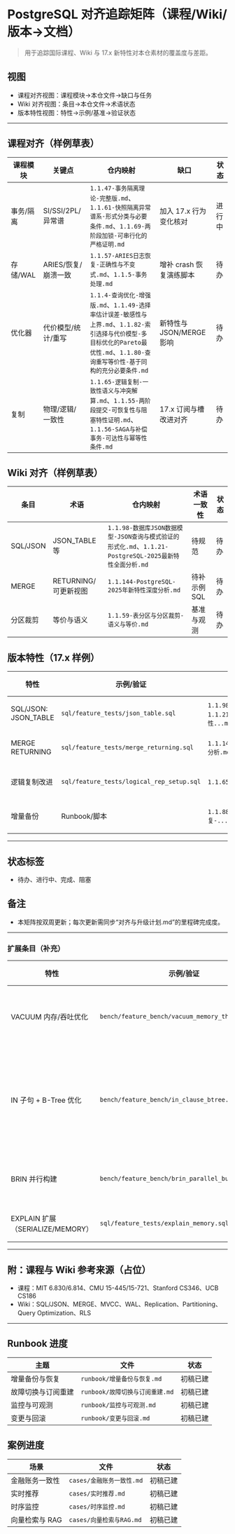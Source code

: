 # PostgreSQL 对齐追踪矩阵（课程/Wiki/版本→文档）

> 用于追踪国际课程、Wiki 与 17.x 新特性对本仓素材的覆盖度与差距。

## 视图

- 课程对齐视图：课程模块→本仓文件→缺口与任务
- Wiki 对齐视图：条目→本仓文件→术语状态
- 版本特性视图：特性→示例/基准→验证状态

---

## 课程对齐（样例草表）

| 课程模块 | 关键点 | 仓内映射 | 缺口 | 状态 |
|---|---|---|---|---|
| 事务/隔离 | SI/SSI/2PL/异常谱 | `1.1.47-事务隔离理论-完整版.md`、`1.1.61-快照隔离异常谱系-形式分类与必要条件.md`、`1.1.69-两阶段加锁-可串行化的严格证明.md` | 加入 17.x 行为变化核对 | 进行中 |
| 存储/WAL | ARIES/恢复/崩溃一致 | `1.1.57-ARIES日志恢复-正确性与不变式.md`、`1.1.5-事务处理.md` | 增补 crash 恢复演练脚本 | 待办 |
| 优化器 | 代价模型/统计/重写 | `1.1.4-查询优化-增强版.md`、`1.1.49-选择率估计误差-敏感性与上界.md`、`1.1.82-索引选择与代价模型-多目标优化的Pareto最优性.md`、`1.1.80-查询重写等价性-基于同构的充分必要条件.md` | 新特性与 JSON/MERGE 影响 | 待办 |
| 复制 | 物理/逻辑/一致性 | `1.1.65-逻辑复制-一致性语义与冲突解算.md`、`1.1.55-两阶段提交-可恢复性与阻塞特性证明.md`、`1.1.56-SAGA与补偿事务-可达性与幂等性条件.md` | 17.x 订阅与槽改进对齐 | 待办 |

## Wiki 对齐（样例草表）

| 条目 | 术语 | 仓内映射 | 术语一致性 | 状态 |
|---|---|---|---|---|
| SQL/JSON | JSON_TABLE 等 | `1.1.98-数据库JSON数据模型-JSON查询与模式验证的形式化.md`、`1.1.21-PostgreSQL-2025最新特性全面分析.md` | 待规范 | 待办 |
| MERGE | RETURNING/可更新视图 | `1.1.144-PostgreSQL-2025年新特性深度分析.md` | 待补示例 SQL | 待办 |
| 分区裁剪 | 等价与语义 | `1.1.59-表分区与分区裁剪-语义与等价.md` | 基准与观测 | 待办 |

## 版本特性（17.x 样例）

| 特性 | 示例/验证 | 仓内映射 | 状态 |
|---|---|---|---|
| SQL/JSON: JSON_TABLE | `sql/feature_tests/json_table.sql` | `1.1.98-...JSON...md`、`1.1.21-...最新特性...md` | 进行中 |
| MERGE RETURNING | `sql/feature_tests/merge_returning.sql` | `1.1.144-...新特性深度分析.md` | 进行中 |
| 逻辑复制改进 | `sql/feature_tests/logical_rep_setup.sql` | `1.1.65-逻辑复制-...md` | 进行中 |
| 增量备份 | Runbook/脚本 | `1.1.88-数据库备份与恢复-...md` | 进行中 |

---

## 状态标签

- 待办、进行中、完成、阻塞

## 备注

- 本矩阵按双周更新；每次更新需同步“对齐与升级计划.md”的里程碑完成度。

---

### 扩展条目（补充）

| 特性 | 示例/验证 | 仓内映射 | 状态 |
|---|---|---|---|
| VACUUM 内存/吞吐优化 | `bench/feature_bench/vacuum_memory_throughput.md` | `1.1.93-数据库性能调优-参数优化与自适应调整的形式化.md` | 进行中 |
| IN 子句 + B-Tree 优化 | `bench/feature_bench/in_clause_btree.md` | `1.1.4-查询优化-增强版.md`、`1.1.82-索引选择与代价模型-多目标优化的Pareto最优性.md` | 进行中 |
| BRIN 并行构建 | `bench/feature_bench/brin_parallel_build.md` | `1.1.59-表分区与分区裁剪-语义与等价.md` | 进行中 |
| EXPLAIN 扩展（SERIALIZE/MEMORY） | `sql/feature_tests/explain_memory.sql` | `1.1.4-查询优化-增强版.md` | 进行中 |

---

## 附：课程与 Wiki 参考来源（占位）

- 课程：MIT 6.830/6.814、CMU 15-445/15-721、Stanford CS346、UCB CS186
- Wiki：SQL/JSON、MERGE、MVCC、WAL、Replication、Partitioning、Query Optimization、RLS

---

## Runbook 进度

| 主题 | 文件 | 状态 |
|---|---|---|
| 增量备份与恢复 | `runbook/增量备份与恢复.md` | 初稿已建 |
| 故障切换与订阅重建 | `runbook/故障切换与订阅重建.md` | 初稿已建 |
| 监控与可观测 | `runbook/监控与可观测.md` | 初稿已建 |
| 变更与回滚 | `runbook/变更与回滚.md` | 初稿已建 |

## 案例进度

| 场景 | 文件 | 状态 |
|---|---|---|
| 金融账务一致性 | `cases/金融账务一致性.md` | 初稿已建 |
| 实时推荐 | `cases/实时推荐.md` | 初稿已建 |
| 时序监控 | `cases/时序监控.md` | 初稿已建 |
| 向量检索与 RAG | `cases/向量检索与RAG.md` | 初稿已建 |
